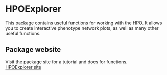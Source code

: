 # HPOExplorer
This package contains useful functions for working with the [HPO](https://hpo.jax.org/app/). It allows you to create interactive phenotype network plots, as well as many other useful functions.

## Package website 
Visit the package site for a tutorial and docs for functions.  
[HPOExplorer site](https://ovrhuman.github.io/HPOExplorer/)
